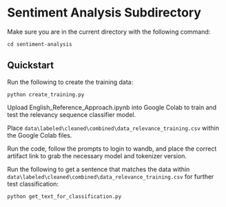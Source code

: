 # Sentiment Analysis Subdirectory

Make sure you are in the current directory with the following command: 
```
cd sentiment-analysis
```

## Quickstart

Run the following to create the training data:
```
python create_training.py
```

Upload English_Reference_Approach.ipynb into Google Colab to train and test the relevancy sequence classifier model.

Place `data\labeled\cleaned\combined\data_relevance_training.csv` within the Google Colab files.

Run the code, follow the prompts to login to wandb, and place the correct artifact link to grab the necessary model and tokenizer version.

Run the following to get a sentence that matches the data within `data\labeled\cleaned\combined\data_relevance_training.csv` for further test classification:
```
python get_text_for_classification.py
```